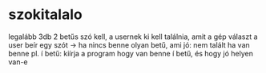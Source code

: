 # szokitalalo
legalább 3db 2 betűs szó kell, a usernek ki kell találnia, amit a gép választ
a user beír egy szót -> ha nincs benne olyan betű, ami jó: nem talált
ha van benne pl. í betű: kiírja a program hogy van benne í betű, és hogy jó helyen van-e
